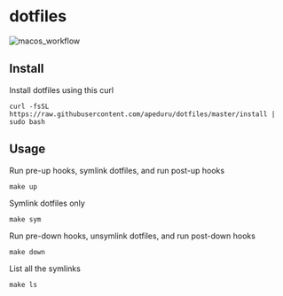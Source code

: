 # dotfiles

![macos_workflow](https://github.com/apeduru/dotfiles/actions/workflows/dotfiles.yml/badge.svg?branch=master)

## Install

Install dotfiles using this curl

`curl -fsSL https://raw.githubusercontent.com/apeduru/dotfiles/master/install | sudo bash`

## Usage

Run pre-up hooks, symlink dotfiles, and run post-up hooks

`make up`

Symlink dotfiles only

`make sym`

Run pre-down hooks, unsymlink dotfiles, and run post-down hooks

`make down`

List all the symlinks

`make ls`

